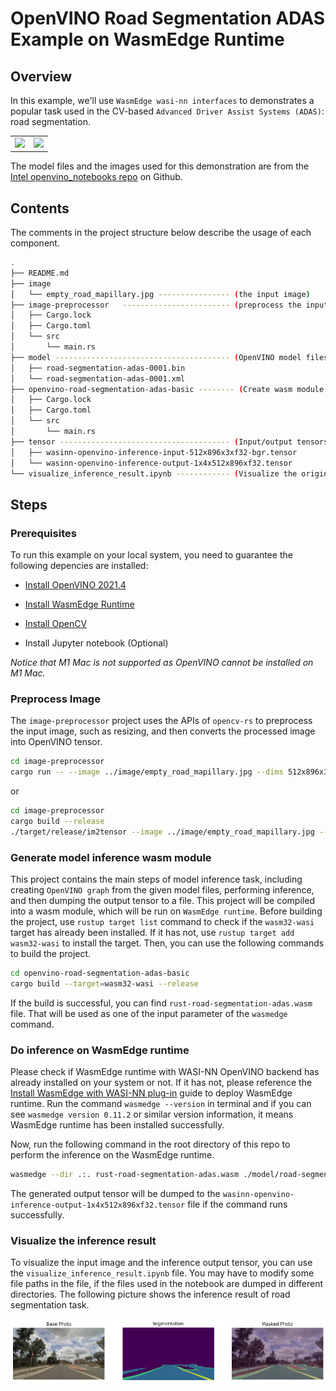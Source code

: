 
# OpenVINO Road Segmentation ADAS Example on WasmEdge Runtime

## Overview

In this example, we'll use `WasmEdge wasi-nn interfaces` to demonstrates a popular task used in the CV-based `Advanced Driver Assist Systems (ADAS)`: road segmentation.

|                                                                                                                             |                                                                                                                             |
| --------------------------------------------------------------------------------------------------------------------------- | --------------------------------------------------------------------------------------------------------------------------- |
| <img src="https://user-images.githubusercontent.com/36741649/127848003-9e45c8da-2e43-48ac-803f-9f51a8e9ea89.jpg" width=300> | <img src="https://user-images.githubusercontent.com/36741649/127847882-6305d483-f2ce-4c2f-a3b5-8573d1522d15.png" width=300> |

The model files and the images used for this demonstration are from the [Intel openvino_notebooks repo](https://github.com/openvinotoolkit/openvino_notebooks/blob/main/notebooks/003-hello-segmentation/README.md) on Github.

## Contents

The comments in the project structure below describe the usage of each component.

```bash
.
├── README.md
├── image
│   └── empty_road_mapillary.jpg ---------------- (the input image)
├── image-preprocessor   ------------------------ (preprocess the input image)
│   ├── Cargo.lock
│   ├── Cargo.toml
│   └── src
│       └── main.rs
├── model --------------------------------------- (OpenVINO model files)
│   ├── road-segmentation-adas-0001.bin
│   └── road-segmentation-adas-0001.xml
├── openvino-road-segmentation-adas-basic -------- (Create wasm module which invoke wasi-nn interface)
│   ├── Cargo.lock
│   ├── Cargo.toml
│   └── src
│       └── main.rs
├── tensor -------------------------------------- (Input/output tensors to/from wasm module)
│   ├── wasinn-openvino-inference-input-512x896x3xf32-bgr.tensor
│   └── wasinn-openvino-inference-output-1x4x512x896xf32.tensor
└── visualize_inference_result.ipynb ------------ (Visualize the original image and the inference output)
```

## Steps

### Prerequisites

To run this example on your local system, you need to guarantee the following depencies are installed:

- [Install OpenVINO 2021.4](https://docs.openvino.ai/2021.4/get_started.html)

- [Install WasmEdge Runtime](https://wasmedge.org/book/en/start/install.html)

- [Install OpenCV](https://github.com/twistedfall/opencv-rust#getting-opencv)

- Install Jupyter notebook (Optional)

*Notice that M1 Mac is not supported as OpenVINO cannot be installed on M1 Mac.*

### Preprocess Image

The `image-preprocessor` project uses the APIs of `opencv-rs` to preprocess the input image, such as resizing, and then converts the processed image into OpenVINO tensor.

```bash
cd image-preprocessor
cargo run -- --image ../image/empty_road_mapillary.jpg --dims 512x896x3xf32 --output wasinn-openvino-inference-input-512x896x3xf32-bgr.tensor
```

or

```bash
cd image-preprocessor
cargo build --release
./target/release/im2tensor --image ../image/empty_road_mapillary.jpg --dims 512x896x3xf32 --output wasinn-openvino-inference-input-512x896x3xf32-bgr.tensor
```

### Generate model inference wasm module

This project contains the main steps of model inference task, including creating `OpenVINO graph` from the given model files, performing inference, and then dumping the output tensor to a file. This project will be compiled into a wasm module, which will be run on `WasmEdge runtime`. Before building the project, use `rustup target list` command to check if the `wasm32-wasi` target has already been installed. If it has not, use `rustup target add wasm32-wasi` to install the target. Then, you can use the following commands to build the project.

```bash
cd openvino-road-segmentation-adas-basic
cargo build --target=wasm32-wasi --release
```

If the build is successful, you can find `rust-road-segmentation-adas.wasm` file. That will be used as one of the input parameter of the `wasmedge` command.

### Do inference on WasmEdge runtime

Please check if WasmEdge runtime with WASI-NN OpenVINO backend has already installed on your system or not. If it has not, please reference the [Install WasmEdge with WASI-NN plug-in](https://wasmedge.org/book/en/write_wasm/rust/wasinn.html#get-wasmedge-with-wasi-nn-plug-in-openvino-backend) guide to deploy WasmEdge runtime. Run the command `wasmedge --version` in terminal and if you can see `wasmedge version 0.11.2` or similar version information, it means WasmEdge runtime has been installed successfully.

Now, run the following command in the root directory of this repo to perform the inference on the WasmEdge runtime.

```bash
wasmedge --dir .:. rust-road-segmentation-adas.wasm ./model/road-segmentation-adas-0001.xml ./model/road-segmentation-adas-0001.bin wasinn-openvino-inference-input-512x896x3xf32-bgr.tensor
```

The generated output tensor will be dumped to the `wasinn-openvino-inference-output-1x4x512x896xf32.tensor` file if the command runs successfully.

### Visualize the inference result

To visualize the input image and the inference output tensor, you can use the `visualize_inference_result.ipynb` file. You may have to modify some file paths in the file, if the files used in the notebook are dumped in different directories. The following picture shows the inference result of road segmentation task.

![road segmentation result](image/segmentation_result.png)
